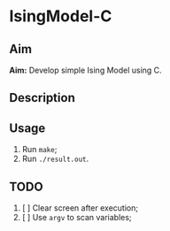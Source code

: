 # IsingModel-C

## Aim

**Aim:** Develop simple Ising Model using C.

## Description

## Usage

1. Run `make`;
2. Run `./result.out`.

## TODO

1. [ ] Clear screen after execution;
2. [ ] Use `argv` to scan variables;
